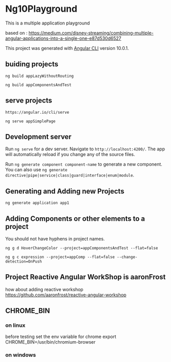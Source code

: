 # Ng10Playground

This is a multiple application playground

based on : https://medium.com/disney-streaming/combining-multiple-angular-applications-into-a-single-one-e87d530d6527

This project was generated with [Angular CLI](https://github.com/angular/angular-cli) version 10.0.1.

## buiding projects

    ng build appLazyWithoutRouting

    ng build appComponentsAndTest

## serve projects

    https://angular.io/cli/serve

    ng serve appSimplePage

## Development server

Run `ng serve` for a dev server. Navigate to `http://localhost:4200/`. The app will automatically reload if you change any of the source files.

Run `ng generate component component-name` to generate a new component. You can also use `ng generate directive|pipe|service|class|guard|interface|enum|module`.

## Generating and Adding new Projects

    ng generate application app1

## Adding Components or other elements to a project

You should not have hyphens in project names.

    ng g d HoverChangeColor --project=appComponentsAndTest --flat=false

    ng g c expression --project=appComp --flat=false --change-detection=OnPush

## Project Reactive Angular WorkShop is aaronFrost

how about adding reactive workshop
https://github.com/aaronfrost/reactive-angular-workshop

## CHROME_BIN

### on linux

before testing set the env variable for chrome
export CHROME_BIN=/usr/bin/chromium-browser

### on windows
